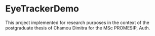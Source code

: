 # EyeTrackerDemo

This project implemented for research purposes in the context of the postgraduate thesis of Chamou Dimitra for the MSc PROMESIP, Auth.
